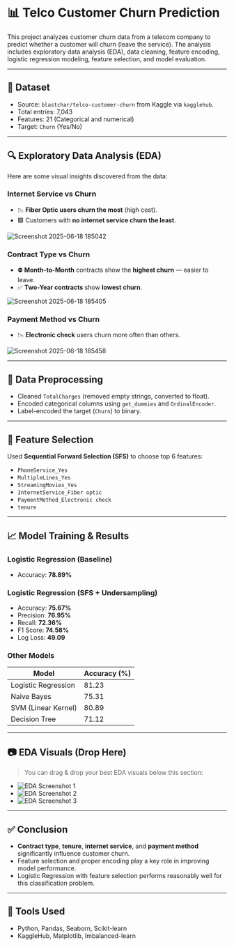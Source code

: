 # 📊 Telco Customer Churn Prediction

This project analyzes customer churn data from a telecom company to predict whether a customer will churn (leave the service). The analysis includes exploratory data analysis (EDA), data cleaning, feature encoding, logistic regression modeling, feature selection, and model evaluation.

---

## 📁 Dataset
- Source: `blastchar/telco-customer-churn` from Kaggle via `kagglehub`.
- Total entries: 7,043
- Features: 21 (Categorical and numerical)
- Target: `Churn` (Yes/No)

---

## 🔍 Exploratory Data Analysis (EDA)

Here are some visual insights discovered from the data:

### Internet Service vs Churn
- 📉 **Fiber Optic users churn the most** (high cost).
- 🟩 Customers with **no internet service churn the least**.

![Screenshot 2025-06-18 185042](https://github.com/user-attachments/assets/94a21def-0613-4fff-a050-003e65a16429)


### Contract Type vs Churn
- ⛔ **Month-to-Month** contracts show the **highest churn** — easier to leave.
- ✅ **Two-Year contracts** show **lowest churn**.

![Screenshot 2025-06-18 185405](https://github.com/user-attachments/assets/6f6b264e-9349-416e-89a5-c4265361f10d)


### Payment Method vs Churn
- 📉 **Electronic check** users churn more often than others.

![Screenshot 2025-06-18 185458](https://github.com/user-attachments/assets/6842ce6a-367d-43df-9c48-a26b90c0093e)


---

## 🧹 Data Preprocessing

- Cleaned `TotalCharges` (removed empty strings, converted to float).
- Encoded categorical columns using `get_dummies` and `OrdinalEncoder`.
- Label-encoded the target (`Churn`) to binary.

---

## 🔧 Feature Selection

Used **Sequential Forward Selection (SFS)** to choose top 6 features:
- `PhoneService_Yes`
- `MultipleLines_Yes`
- `StreamingMovies_Yes`
- `InternetService_Fiber optic`
- `PaymentMethod_Electronic check`
- `tenure`

---

## 📈 Model Training & Results

### Logistic Regression (Baseline)
- Accuracy: **78.89%**

### Logistic Regression (SFS + Undersampling)
- Accuracy: **75.67%**
- Precision: **76.95%**
- Recall: **72.36%**
- F1 Score: **74.58%**
- Log Loss: **49.09**

### Other Models
| Model               | Accuracy (%) |
|---------------------|--------------|
| Logistic Regression | 81.23        |
| Naive Bayes         | 75.31        |
| SVM (Linear Kernel) | 80.89        |
| Decision Tree       | 71.12        |

---

## 📷 EDA Visuals (Drop Here)

> You can drag & drop your best EDA visuals below this section:

- ![EDA Screenshot 1](#)
- ![EDA Screenshot 2](#)
- ![EDA Screenshot 3](#)

---

## ✅ Conclusion

- **Contract type**, **tenure**, **internet service**, and **payment method** significantly influence customer churn.
- Feature selection and proper encoding play a key role in improving model performance.
- Logistic Regression with feature selection performs reasonably well for this classification problem.

---

## 📌 Tools Used
- Python, Pandas, Seaborn, Scikit-learn
- KaggleHub, Matplotlib, Imbalanced-learn
